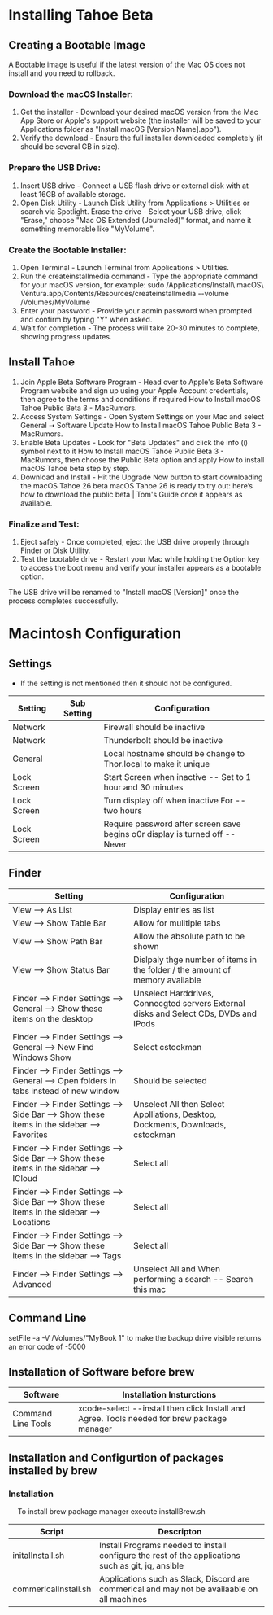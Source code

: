 # Installing Tahoe Beta 

## Creating a Bootable Image

A Bootable image is useful if the latest version of the Mac OS does not install and you need to rollback.

### Download the macOS Installer:

<ol>
<li>Get the installer - Download your desired macOS version from the Mac App Store or Apple's support website (the installer will be saved to your Applications folder as "Install macOS [Version Name].app").
</li>
<li>Verify the download - Ensure the full installer downloaded completely (it should be several GB in size).
</li>
</ol>

### Prepare the USB Drive:

<ol>
<li>Insert USB drive - Connect a USB flash drive or external disk with at least 16GB of available storage.
</li>
<li>
Open Disk Utility - Launch Disk Utility from Applications > Utilities or search via Spotlight.
Erase the drive - Select your USB drive, click "Erase," choose "Mac OS Extended (Journaled)" format, and name it something memorable like "MyVolume".
</li>
</ol>

### Create the Bootable Installer:

<ol>
<li>  
Open Terminal - Launch Terminal from Applications > Utilities.
</li>
<li>
Run the createinstallmedia command - Type the appropriate command for your macOS version, for example: sudo /Applications/Install\ macOS\ Ventura.app/Contents/Resources/createinstallmedia --volume /Volumes/MyVolume
</li>
<li> 
Enter your password - Provide your admin password when prompted and confirm by typing "Y" when asked.
</li>
<li>
Wait for completion - The process will take 20-30 minutes to complete, showing progress updates.
</li>  
</ol>



## Install Tahoe

<ol>
<li>Join Apple Beta Software Program - Head over to Apple's Beta Software Program website and sign up using your Apple Account credentials, then agree to the terms and conditions if required How to Install macOS Tahoe Public Beta 3 - MacRumors.</li>
<li>Access System Settings - Open System Settings on your Mac and select General ➝ Software Update How to Install macOS Tahoe Public Beta 3 - MacRumors.</li>
<li>
Enable Beta Updates - Look for "Beta Updates" and click the info (i) symbol next to it How to Install macOS Tahoe Public Beta 3 - MacRumors, then choose the Public Beta option and apply How to install macOS Tahoe beta step by step.
</li>
<li>
Download and Install - Hit the Upgrade Now button to start downloading the macOS Tahoe 26 beta macOS Tahoe 26 is ready to try out: here’s how to download the public beta | Tom's Guide once it appears as available.
</li>
</ol>

### Finalize and Test:

<ol>
<li>  
Eject safely - Once completed, eject the USB drive properly through Finder or Disk Utility.
</li>
<li>
Test the bootable drive - Restart your Mac while holding the Option key to access the boot menu and verify your installer appears as a bootable option.
</li>
</ol>

The USB drive will be renamed to "Install macOS [Version]" once the process completes successfully.

# Macintosh Configuration

## Settings

* If the setting is not mentioned then it should not be configured.

| Setting | Sub Setting | Configuration | 
| ------- | ------------| ------------- | 
| Network | | Firewall should be inactive |
| Network | | Thunderbolt should be inactive |
| General | | Local hostname should be change to Thor.local to make it unique |
| Lock Screen    | | Start Screen when inactive -- Set to 1 hour and 30 minutes |
| Lock Screen    | | Turn display off when inactive For -- two hours |
| Lock Screen    | | Require password after screen save begins o0r display is turned off -- Never |

## Finder 

| Setting | Configuration |
|---------|---------------|
| View --> As List | Display entries as list |
| View --> Show Table Bar | Allow for mulltiple tabs |
| View --> Show Path Bar | Allow the absolute path to be shown |
| View --> Show Status Bar | Dislpaly thge number of items in the folder / the amount of memory available |
| Finder --> Finder Settings --> General --> Show these items on the desktop | Unselect Harddrives, Connecgted servers External disks and Select CDs, DVDs and IPods |
| Finder --> Finder Settings --> General --> New Find Windows Show | Select cstockman |
| Finder --> Finder Settings --> General --> Open folders in tabs instead of new window | Should be selected |
| Finder --> Finder Settings --> Side Bar --> Show these items in the sidebar --> Favorites | Unselect All then Select Applliations, Desktop, Dockments, Downloads, cstockman |
| Finder --> Finder Settings --> Side Bar --> Show these items in the sidebar --> ICloud | Select all |
| Finder --> Finder Settings --> Side Bar --> Show these items in the sidebar --> Locations | Select all |
| Finder --> Finder Settings --> Side Bar --> Show these items in the sidebar --> Tags | Select all |
| Finder --> Finder Settings --> Advanced | Unselect All and When performing a search -- Search this mac |

## Command Line 
setFile -a -V /Volumes/"MyBook 1" to make the backup drive visible returns an error code of -5000

## Installation of Software before brew

| Software | Installation Insturctions | 
|--------- | ------------------------- |
| Command Line Tools | xcode-select --install then click Install and Agree.  Tools needed for brew package manager |

## Installation and Configurtion of packages installed by brew
### Installation
&emsp; To install brew package manager execute installBrew.sh

| Script | Descripton |
|--------|------------|
| initalInstall.sh | Install Programs needed to install configure the rest of the applications such as git, jq, ansible |
| commericalInstall.sh | Applications such as Slack, Discord are commerical and may not be availaable on all machines |


